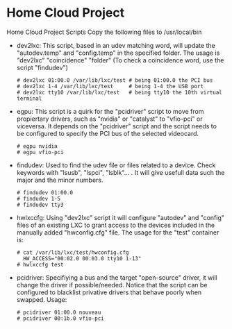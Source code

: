 # Home Cloud Project
Home Cloud Project Scripts
Copy the following files to /usr/local/bin

- dev2lxc: This script, based in an udev matching word, will update the "autodev.temp" and "config.temp" in the specified folder. The usage is "dev2lxc" "coincidence" "folder" (To check a coincidence word, use the script "findudev")

      # dev2lxc 01:00.0 /var/lib/lxc/test # being 01:00.0 the PCI bus
      # dev2lxc 1-4 /var/lib/lxc/test     # being 1-4 the USB port
      # dev2lxc tty10 /var/lib/lxc/test   # being tty10 the 10th virtual terminal

- egpu: This script is a quirk for the "pcidriver" script to move from propiertary drivers, such as "nvidia" or "catalyst" to "vfio-pci" or viceversa. It depends on the "pcidriver" script and the script needs to be configured to specify the PCI bus of the selected videocard.

      # egpu nvidia
      # egpu vfio-pci

- findudev: Used to find the udev file or files related to a device. Check keywords with "lsusb", "lspci", "lsblk"... . It will give usefull data such the major and the minor numbers.

      # findudev 01:00.0
      # findudev 1-5
      # findudev tty3

- hwlxccfg: Using "dev2lxc" script it will configure "autodev" and "config" files of an existing LXC to grant access to the devices included in the manually added "hwconfig.cfg" file. The usage for the "test" container is:

      # cat /var/lib/lxc/test/hwconfig.cfg
        HW_ACCESS="00:02.0 00:03.0 tty10 1-13"
      # hwlxccfg test

- pcidriver: Specifiying a bus and the target "open-source" driver, it will change the driver if possible/needed. Notice that the script can be configured to blacklist privative drivers that behave poorly when swapped. Usage:

      # pcidriver 01:00.0 nouveau
      # pcidriver 00:1b.0 vfio-pci
